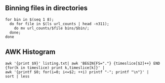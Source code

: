 ## Binning files in directories

```
for bin in $(seq 1 8);
  do for file in $(ls url_counts | head -n311);
    do mv url_counts/$file bins/$bin/;
  done;
done
```

## AWK Histogram

```
awk '{print $9}' listing.txt| awk 'BEGIN{FS="."} {timeslice[$2]++} END {for(k in timeslice) print k,timeslice[k]}' |
awk '{printf $0; for(i=0; i<=$2; ++i) printf "-"; printf "\n"}' |
sort | less
```
